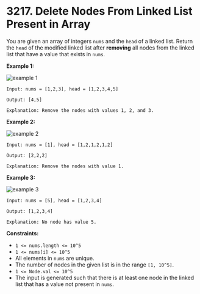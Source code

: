 # 3217. Delete Nodes From Linked List Present in Array

You are given an array of integers `nums` and the `head` of a linked list. Return the `head` of the modified linked list after **removing** all nodes from the linked list that have a value that exists in `nums`.

**Example 1:**

![example 1](https://assets.leetcode.com/uploads/2024/06/11/linkedlistexample0.png)

```text
Input: nums = [1,2,3], head = [1,2,3,4,5]

Output: [4,5]

Explanation: Remove the nodes with values 1, 2, and 3.
```

**Example 2:**

![example 2](https://assets.leetcode.com/uploads/2024/06/11/linkedlistexample1.png)

```text
Input: nums = [1], head = [1,2,1,2,1,2]

Output: [2,2,2]

Explanation: Remove the nodes with value 1.
```

**Example 3:**

![example 3](https://assets.leetcode.com/uploads/2024/06/11/linkedlistexample2.png)

```text
Input: nums = [5], head = [1,2,3,4]

Output: [1,2,3,4]

Explanation: No node has value 5.
```

**Constraints:**

- `1 <= nums.length <= 10^5`
- `1 <= nums[i] <= 10^5`
- All elements in `nums` are unique.
- The number of nodes in the given list is in the range `[1, 10^5]`.
- `1 <= Node.val <= 10^5`
- The input is generated such that there is at least one node in the linked list that has a value not present in `nums`.
